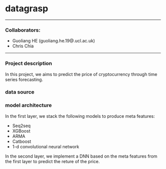 # datagrasp
-----
### Collaborators:
- Guoliang HE (guoliang.he.19@.ucl.ac.uk)
- Chris Chia 
-----

### Project description
In this project, we aims to predict the price of cryptocurrency through time series forecasting.

### data source


### model architecture 
In the first layer, we stack the following models to produce meta features:

- Seq2seq
- XGBoost
- ARMA
- Catboost
- 1-d convolutional neural network

In the second layer, we implement a DNN based on the meta features from the first layer to predict the reture of the price.

